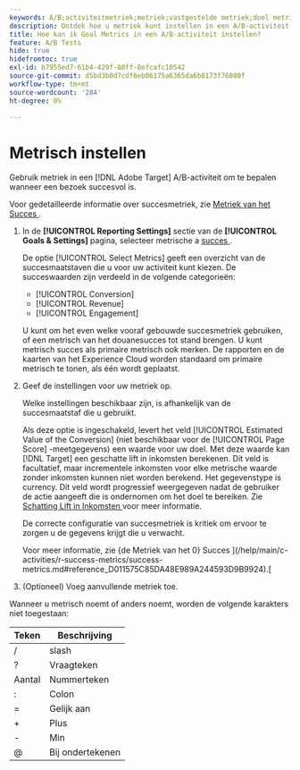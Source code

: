 ```yaml
---
keywords: A/B;activiteitmetriek;metriek;vastgestelde metriek;doel metrisch;activiteitenmontages;succes metrisch;omzetting;opbrengst;overeenkomst
description: Ontdek hoe u metriek kunt instellen in een A/B-activiteit om te bepalen of een bezoek succesvol is, inclusief [!UICONTROL Conversion] , [!UICONTROL Revenue] en [!UICONTROL Engagement] .
title: Hoe kan ik Goal Metrics in een A/B-activiteit instellen?
feature: A/B Tests
hide: true
hidefromtoc: true
exl-id: b7955ed7-61b4-429f-80ff-8efcafc10542
source-git-commit: d5bd3b0d7cdf6eb06175a6365da6b8173f76800f
workflow-type: tm+mt
source-wordcount: '284'
ht-degree: 0%

---
```


# Metrisch instellen

Gebruik metriek in een [!DNL Adobe Target] A/B-activiteit om te bepalen wanneer een bezoek succesvol is.

Voor gedetailleerde informatie over succesmetriek, zie [ Metriek van het Succes ](/help/main/c-activities/r-success-metrics/success-metrics.md#reference_D011575C85DA48E989A244593D9B9924).

1. In de **[!UICONTROL Reporting Settings]** sectie van de **[!UICONTROL Goals & Settings]** pagina, selecteer metrische a [ succes ](/help/main/c-activities/r-success-metrics/success-metrics.md#reference_D011575C85DA48E989A244593D9B9924).

   De optie [!UICONTROL Select Metrics] geeft een overzicht van de succesmaatstaven die u voor uw activiteit kunt kiezen. De succeswaarden zijn verdeeld in de volgende categorieën:

   * [!UICONTROL Conversion]
   * [!UICONTROL Revenue]
   * [!UICONTROL Engagement]

   U kunt om het even welke vooraf gebouwde succesmetriek gebruiken, of een metrisch van het douanesucces tot stand brengen. U kunt metrisch succes als primaire metrisch ook merken. De rapporten en de kaarten van het Experience Cloud worden standaard om primaire metrisch te tonen, als één wordt geplaatst.

1. Geef de instellingen voor uw metriek op.

   Welke instellingen beschikbaar zijn, is afhankelijk van de succesmaatstaf die u gebruikt.

   Als deze optie is ingeschakeld, levert het veld [!UICONTROL Estimated Value of the Conversion] (niet beschikbaar voor de [!UICONTROL Page Score] -meetgegevens) een waarde voor uw doel. Met deze waarde kan [!DNL Target] een geschatte lift in inkomsten berekenen. Dit veld is facultatief, maar incrementele inkomsten voor elke metrische waarde zonder inkomsten kunnen niet worden berekend. Het gegevenstype is currency. Dit veld wordt progressief weergegeven nadat de gebruiker de actie aangeeft die is ondernomen om het doel te bereiken. Zie [ Schatting Lift in Inkomsten ](/help/main/administrating-target/r-target-account-preferences/estimating-lift-in-revenue.md) voor meer informatie.

   De correcte configuratie van succesmetriek is kritiek om ervoor te zorgen u de gegevens krijgt die u verwacht.

   Voor meer informatie, zie {de Metriek van het 0} Succes ](/help/main/c-activities/r-success-metrics/success-metrics.md#reference_D011575C85DA48E989A244593D9B9924).[

1. (Optioneel) Voeg aanvullende metriek toe.

Wanneer u metrisch noemt of anders noemt, worden de volgende karakters niet toegestaan:

| Teken | Beschrijving |
|--- |--- |
| / | slash |
| ? | Vraagteken |
| Aantal | Nummerteken |
| : | Colon |
| = | Gelijk aan |
| + | Plus |
| - | Min |
| @ | Bij ondertekenen |
